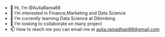 - 👋 Hi, I’m @AuliaRama88
- 👀 I’m interested in Finance,Marketing and Data Science
- 🌱 I’m currently learning Data Science at Dibimbing
- 💞️ I’m looking to collaborate on many project
- 📫 How to reach me you can email me at aulia.ramadhan88@gmail.com

<!---
AuliaRama88/AuliaRama88 is a ✨ special ✨ repository because its `README.md` (this file) appears on your GitHub profile.
You can click the Preview link to take a look at your changes.
--->
